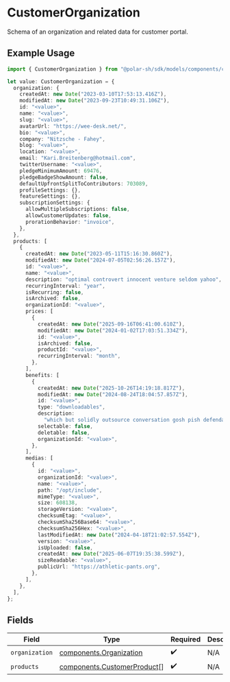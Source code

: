 # CustomerOrganization

Schema of an organization and related data for customer portal.

## Example Usage

```typescript
import { CustomerOrganization } from "@polar-sh/sdk/models/components/customerorganization.js";

let value: CustomerOrganization = {
  organization: {
    createdAt: new Date("2023-03-10T17:53:13.416Z"),
    modifiedAt: new Date("2023-09-23T10:49:31.106Z"),
    id: "<value>",
    name: "<value>",
    slug: "<value>",
    avatarUrl: "https://wee-desk.net/",
    bio: "<value>",
    company: "Nitzsche - Fahey",
    blog: "<value>",
    location: "<value>",
    email: "Kari.Breitenberg@hotmail.com",
    twitterUsername: "<value>",
    pledgeMinimumAmount: 69476,
    pledgeBadgeShowAmount: false,
    defaultUpfrontSplitToContributors: 703089,
    profileSettings: {},
    featureSettings: {},
    subscriptionSettings: {
      allowMultipleSubscriptions: false,
      allowCustomerUpdates: false,
      prorationBehavior: "invoice",
    },
  },
  products: [
    {
      createdAt: new Date("2023-05-11T15:16:30.860Z"),
      modifiedAt: new Date("2024-07-05T02:56:26.157Z"),
      id: "<value>",
      name: "<value>",
      description: "optimal controvert innocent venture seldom yahoo",
      recurringInterval: "year",
      isRecurring: false,
      isArchived: false,
      organizationId: "<value>",
      prices: [
        {
          createdAt: new Date("2025-09-16T06:41:00.610Z"),
          modifiedAt: new Date("2024-01-02T17:03:51.334Z"),
          id: "<value>",
          isArchived: false,
          productId: "<value>",
          recurringInterval: "month",
        },
      ],
      benefits: [
        {
          createdAt: new Date("2025-10-26T14:19:18.817Z"),
          modifiedAt: new Date("2024-08-24T18:04:57.857Z"),
          id: "<value>",
          type: "downloadables",
          description:
            "which but solidly outsource conversation gosh pish defendant typewriter weep",
          selectable: false,
          deletable: false,
          organizationId: "<value>",
        },
      ],
      medias: [
        {
          id: "<value>",
          organizationId: "<value>",
          name: "<value>",
          path: "/opt/include",
          mimeType: "<value>",
          size: 608138,
          storageVersion: "<value>",
          checksumEtag: "<value>",
          checksumSha256Base64: "<value>",
          checksumSha256Hex: "<value>",
          lastModifiedAt: new Date("2024-04-18T21:02:57.554Z"),
          version: "<value>",
          isUploaded: false,
          createdAt: new Date("2025-06-07T19:35:38.599Z"),
          sizeReadable: "<value>",
          publicUrl: "https://athletic-pants.org",
        },
      ],
    },
  ],
};
```

## Fields

| Field                                                                      | Type                                                                       | Required                                                                   | Description                                                                |
| -------------------------------------------------------------------------- | -------------------------------------------------------------------------- | -------------------------------------------------------------------------- | -------------------------------------------------------------------------- |
| `organization`                                                             | [components.Organization](../../models/components/organization.md)         | :heavy_check_mark:                                                         | N/A                                                                        |
| `products`                                                                 | [components.CustomerProduct](../../models/components/customerproduct.md)[] | :heavy_check_mark:                                                         | N/A                                                                        |
